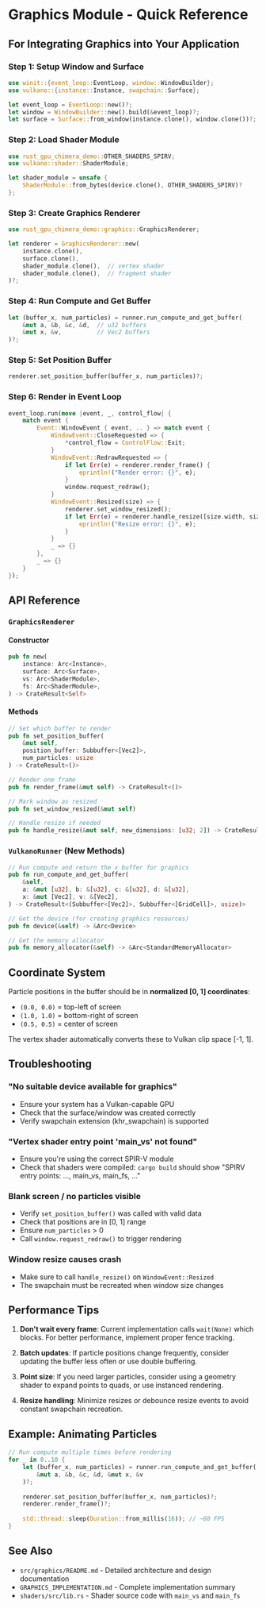 # Graphics Module - Quick Reference

## For Integrating Graphics into Your Application

### Step 1: Setup Window and Surface
```rust
use winit::{event_loop::EventLoop, window::WindowBuilder};
use vulkano::{instance::Instance, swapchain::Surface};

let event_loop = EventLoop::new()?;
let window = WindowBuilder::new().build(&event_loop)?;
let surface = Surface::from_window(instance.clone(), window.clone())?;
```

### Step 2: Load Shader Module
```rust
use rust_gpu_chimera_demo::OTHER_SHADERS_SPIRV;
use vulkano::shader::ShaderModule;

let shader_module = unsafe {
    ShaderModule::from_bytes(device.clone(), OTHER_SHADERS_SPIRV)?
};
```

### Step 3: Create Graphics Renderer
```rust
use rust_gpu_chimera_demo::graphics::GraphicsRenderer;

let renderer = GraphicsRenderer::new(
    instance.clone(),
    surface.clone(),
    shader_module.clone(),  // vertex shader
    shader_module.clone(),  // fragment shader
)?;
```

### Step 4: Run Compute and Get Buffer
```rust
let (buffer_x, num_particles) = runner.run_compute_and_get_buffer(
    &mut a, &b, &c, &d,  // u32 buffers
    &mut x, &v,          // Vec2 buffers
)?;
```

### Step 5: Set Position Buffer
```rust
renderer.set_position_buffer(buffer_x, num_particles)?;
```

### Step 6: Render in Event Loop
```rust
event_loop.run(move |event, _, control_flow| {
    match event {
        Event::WindowEvent { event, .. } => match event {
            WindowEvent::CloseRequested => {
                *control_flow = ControlFlow::Exit;
            }
            WindowEvent::RedrawRequested => {
                if let Err(e) = renderer.render_frame() {
                    eprintln!("Render error: {}", e);
                }
                window.request_redraw();
            }
            WindowEvent::Resized(size) => {
                renderer.set_window_resized();
                if let Err(e) = renderer.handle_resize([size.width, size.height]) {
                    eprintln!("Resize error: {}", e);
                }
            }
            _ => {}
        },
        _ => {}
    }
});
```

## API Reference

### `GraphicsRenderer`

#### Constructor
```rust
pub fn new(
    instance: Arc<Instance>,
    surface: Arc<Surface>,
    vs: Arc<ShaderModule>,
    fs: Arc<ShaderModule>,
) -> CrateResult<Self>
```

#### Methods
```rust
// Set which buffer to render
pub fn set_position_buffer(
    &mut self, 
    position_buffer: Subbuffer<[Vec2]>, 
    num_particles: usize
) -> CrateResult<()>

// Render one frame
pub fn render_frame(&mut self) -> CrateResult<()>

// Mark window as resized
pub fn set_window_resized(&mut self)

// Handle resize if needed
pub fn handle_resize(&mut self, new_dimensions: [u32; 2]) -> CrateResult<()>
```

### `VulkanoRunner` (New Methods)

```rust
// Run compute and return the x buffer for graphics
pub fn run_compute_and_get_buffer(
    &self,
    a: &mut [u32], b: &[u32], c: &[u32], d: &[u32],
    x: &mut [Vec2], v: &[Vec2],
) -> CrateResult<(Subbuffer<[Vec2]>, Subbuffer<[GridCell]>, usize)>

// Get the device (for creating graphics resources)
pub fn device(&self) -> &Arc<Device>

// Get the memory allocator
pub fn memory_allocator(&self) -> &Arc<StandardMemoryAllocator>
```

## Coordinate System

Particle positions in the buffer should be in **normalized [0, 1] coordinates**:
- `(0.0, 0.0)` = top-left of screen
- `(1.0, 1.0)` = bottom-right of screen  
- `(0.5, 0.5)` = center of screen

The vertex shader automatically converts these to Vulkan clip space [-1, 1].

## Troubleshooting

### "No suitable device available for graphics"
- Ensure your system has a Vulkan-capable GPU
- Check that the surface/window was created correctly
- Verify swapchain extension (khr_swapchain) is supported

### "Vertex shader entry point 'main_vs' not found"
- Ensure you're using the correct SPIR-V module
- Check that shaders were compiled: `cargo build` should show "SPIRV entry points: ..., main_vs, main_fs, ..."

### Blank screen / no particles visible
- Verify `set_position_buffer()` was called with valid data
- Check that positions are in [0, 1] range
- Ensure `num_particles` > 0
- Call `window.request_redraw()` to trigger rendering

### Window resize causes crash
- Make sure to call `handle_resize()` on `WindowEvent::Resized`
- The swapchain must be recreated when window size changes

## Performance Tips

1. **Don't wait every frame**: Current implementation calls `wait(None)` which blocks. For better performance, implement proper fence tracking.

2. **Batch updates**: If particle positions change frequently, consider updating the buffer less often or use double buffering.

3. **Point size**: If you need larger particles, consider using a geometry shader to expand points to quads, or use instanced rendering.

4. **Resize handling**: Minimize resizes or debounce resize events to avoid constant swapchain recreation.

## Example: Animating Particles

```rust
// Run compute multiple times before rendering
for _ in 0..10 {
    let (buffer_x, num_particles) = runner.run_compute_and_get_buffer(
        &mut a, &b, &c, &d, &mut x, &v
    )?;
    
    renderer.set_position_buffer(buffer_x, num_particles)?;
    renderer.render_frame()?;
    
    std::thread::sleep(Duration::from_millis(16)); // ~60 FPS
}
```

## See Also

- `src/graphics/README.md` - Detailed architecture and design documentation
- `GRAPHICS_IMPLEMENTATION.md` - Complete implementation summary
- `shaders/src/lib.rs` - Shader source code with `main_vs` and `main_fs`
